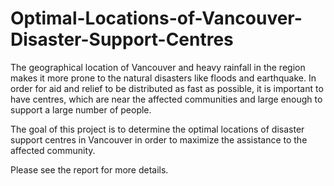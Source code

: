 # Optimal-Locations-of-Vancouver-Disaster-Support-Centres


The geographical location of Vancouver and heavy rainfall in the region makes it more prone to the natural disasters like floods and earthquake. In order for aid and relief to be distributed as fast as possible, it is important to have centres, which are near the affected communities and large enough to support a large number of people. 

The goal of this project is to determine the optimal locations of disaster support centres in Vancouver in order to maximize the assistance to the affected community.


Please see the report for more details.
